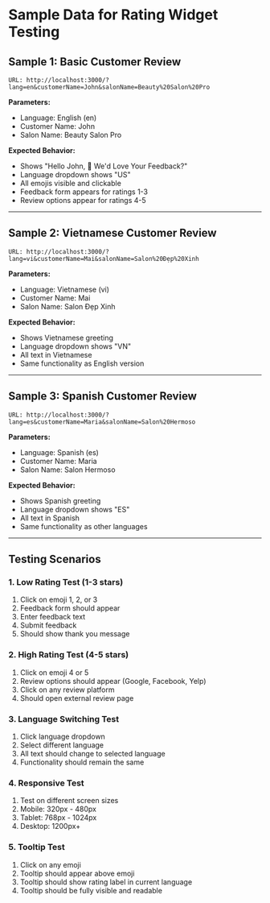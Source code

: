 # Sample Data for Rating Widget Testing

## Sample 1: Basic Customer Review
```
URL: http://localhost:3000/?lang=en&customerName=John&salonName=Beauty%20Salon%20Pro
```

**Parameters:**
- Language: English (en)
- Customer Name: John
- Salon Name: Beauty Salon Pro

**Expected Behavior:**
- Shows "Hello John, 💬 We'd Love Your Feedback?"
- Language dropdown shows "US"
- All emojis visible and clickable
- Feedback form appears for ratings 1-3
- Review options appear for ratings 4-5

---

## Sample 2: Vietnamese Customer Review
```
URL: http://localhost:3000/?lang=vi&customerName=Mai&salonName=Salon%20Đẹp%20Xinh
```

**Parameters:**
- Language: Vietnamese (vi)
- Customer Name: Mai
- Salon Name: Salon Đẹp Xinh

**Expected Behavior:**
- Shows Vietnamese greeting
- Language dropdown shows "VN"
- All text in Vietnamese
- Same functionality as English version

---

## Sample 3: Spanish Customer Review
```
URL: http://localhost:3000/?lang=es&customerName=Maria&salonName=Salon%20Hermoso
```

**Parameters:**
- Language: Spanish (es)
- Customer Name: Maria
- Salon Name: Salon Hermoso

**Expected Behavior:**
- Shows Spanish greeting
- Language dropdown shows "ES"
- All text in Spanish
- Same functionality as other languages

---

## Testing Scenarios

### 1. Low Rating Test (1-3 stars)
1. Click on emoji 1, 2, or 3
2. Feedback form should appear
3. Enter feedback text
4. Submit feedback
5. Should show thank you message

### 2. High Rating Test (4-5 stars)
1. Click on emoji 4 or 5
2. Review options should appear (Google, Facebook, Yelp)
3. Click on any review platform
4. Should open external review page

### 3. Language Switching Test
1. Click language dropdown
2. Select different language
3. All text should change to selected language
4. Functionality should remain the same

### 4. Responsive Test
1. Test on different screen sizes
2. Mobile: 320px - 480px
3. Tablet: 768px - 1024px
4. Desktop: 1200px+

### 5. Tooltip Test
1. Click on any emoji
2. Tooltip should appear above emoji
3. Tooltip should show rating label in current language
4. Tooltip should be fully visible and readable
